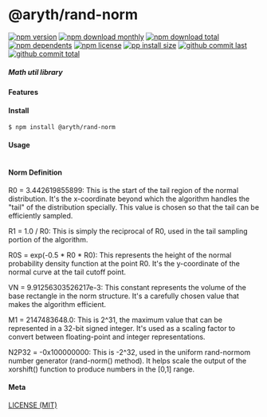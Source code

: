 # @aryth/rand-norm

[![npm version][badge-npm-version]][url-npm]
[![npm download monthly][badge-npm-download-monthly]][url-npm]
[![npm download total][badge-npm-download-total]][url-npm]
[![npm dependents][badge-npm-dependents]][url-github]
[![npm license][badge-npm-license]][url-npm]
[![pp install size][badge-pp-install-size]][url-pp]
[![github commit last][badge-github-last-commit]][url-github]
[![github commit total][badge-github-commit-petals]][url-github]

[//]: <> (Shields)

[badge-npm-version]: https://flat.badgen.net/npm/v/@aryth/rand-norm

[badge-npm-download-monthly]: https://flat.badgen.net/npm/dm/@aryth/rand-norm

[badge-npm-download-total]:https://flat.badgen.net/npm/dt/@aryth/rand-norm

[badge-npm-dependents]: https://flat.badgen.net/npm/dependents/@aryth/rand-norm

[badge-npm-license]: https://flat.badgen.net/npm/license/@aryth/rand-norm

[badge-pp-install-size]: https://flat.badgen.net/packagephobia/install/@aryth/rand-norm

[badge-github-last-commit]: https://flat.badgen.net/github/last-commit/hoyeungw/aryth

[badge-github-commit-petals]: https://flat.badgen.net/github/commits/hoyeungw/aryth

[//]: <> (Link)

[url-npm]: https://npmjs.org/package/@aryth/rand-norm

[url-pp]: https://packagephobia.now.sh/result?p=@aryth/rand-norm

[url-github]: https://github.com/hoyeungw/aryth

##### Math util library

#### Features

#### Install

```console
$ npm install @aryth/rand-norm
```

#### Usage

```js
```

#### Norm Definition

R0 = 3.442619855899: This is the start of the tail region of the normal distribution. It's the x-coordinate beyond which
the algorithm handles the "tail" of the distribution specially. This value is chosen so that the tail can be efficiently
sampled.

R1 = 1.0 / R0: This is simply the reciprocal of R0, used in the tail sampling portion of the algorithm.

R0S = exp(-0.5 * R0 * R0): This represents the height of the normal probability density function at the point R0. It's
the y-coordinate of the normal curve at the tail cutoff point.

VN = 9.91256303526217e-3: This constant represents the volume of the base rectangle in the norm structure. It's a
carefully chosen value that makes the algorithm efficient.

M1 = 2147483648.0: This is 2^31, the maximum value that can be represented in a 32-bit signed integer. It's used as a
scaling factor to convert between floating-point and integer representations.

N2P32 = -0x100000000: This is -2^32, used in the uniform rand-normom number generator (rand-norm() method). It helps scale the
output of the xorshift() function to produce numbers in the [0,1] range.

#### Meta

[LICENSE (MIT)](LICENSE)
